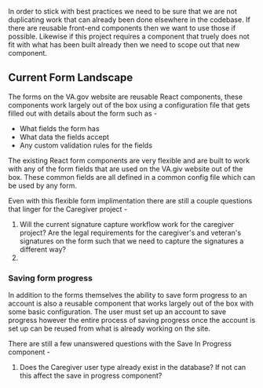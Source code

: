 In order to stick with best practices we need to be sure that we are not duplicating work that can already been done
elsewhere in the codebase. If there are reusable front-end components then we want to use those if possible. Likewise if
this project requires a component that truely does not fit with what has been built already then we need to scope out
that new component.

## Current Form Landscape

The forms on the VA.gov website are reusable React components, these components work largely out of the box using a configuration file that gets filled out with details about the form such as -

- What fields the form has
- What data the fields accept
- Any custom validation rules for the fields

The existing React form components are very flexible and are built to work with any of the form fields that are used on the VA.giv website out of the box. These common fields are all defined in a common config file which can be used by any form. 

Even with this flexible form implimentation there are still a couple questions that linger for the Caregiver project -

1. Will the current signature capture workflow work for the caregiver project?
    Are the legal requirements for the caregiver's and veteran's signatures on the form such that we need to capture the     signatures a different way?
2. 

### Saving form progress

In addition to the forms themselves the ability to save form progress to an account is also a reusable component that works largely out of the box with some basic configuration. The user must set up an account to save progress however the entire process of saving progress once the account is set up can be reused from what is already working on the site.

There are still a few unanswered questions with the Save In Progress component - 

1. Does the Caregiver user type already exist in the database? If not can this affect the save in progress component?

